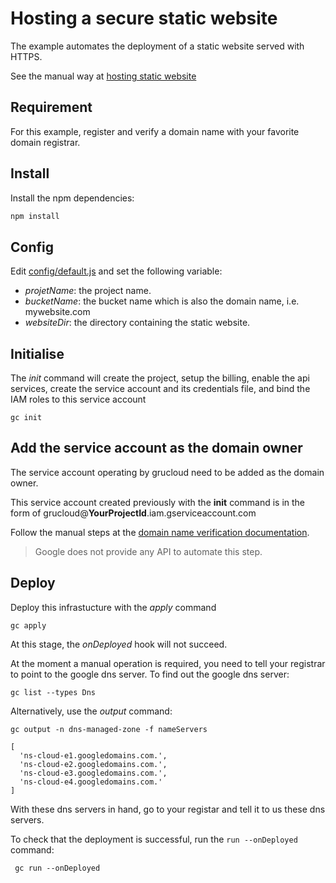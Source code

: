 # Hosting a secure static website

The example automates the deployment of a static website served with HTTPS.

See the manual way at [hosting static website](https://cloud.google.com/storage/docs/hosting-static-website)

## Requirement

For this example, register and verify a domain name with your favorite domain registrar.

## Install

Install the npm dependencies:

```sh
npm install
```

## Config

Edit [config/default.js](config/default.js) and set the following variable:

- _projetName_: the project name.
- _bucketName_: the bucket name which is also the domain name, i.e. mywebsite.com
- _websiteDir_: the directory containing the static website.

## Initialise

The _init_ command will create the project, setup the billing, enable the api services, create the service account and its credentials file, and bind the IAM roles to this service account

```
gc init
```

## Add the service account as the domain owner

The service account operating by grucloud need to be added as the domain owner.

This service account created previously with the **init** command is in the form of grucloud@**YourProjectId**.iam.gserviceaccount.com

Follow the manual steps at the [domain name verification documentation](https://cloud.google.com/storage/docs/domain-name-verification).

> Google does not provide any API to automate this step.

## Deploy

Deploy this infrastucture with the _apply_ command

```
gc apply
```

At this stage, the _onDeployed_ hook will not succeed.

At the moment a manual operation is required, you need to tell your registrar to point to the google dns server.
To find out the google dns server:

```
gc list --types Dns
```

Alternatively, use the _output_ command:

```
gc output -n dns-managed-zone -f nameServers
```

```
[
  'ns-cloud-e1.googledomains.com.',
  'ns-cloud-e2.googledomains.com.',
  'ns-cloud-e3.googledomains.com.',
  'ns-cloud-e4.googledomains.com.'
]
```

With these dns servers in hand, go to your registar and tell it to us these dns servers.

To check that the deployment is successful, run the `run --onDeployed` command:

```
 gc run --onDeployed
```
